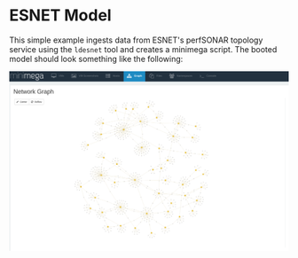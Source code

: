 ESNET Model
===========

This simple example ingests data from ESNET's perfSONAR topology service using
the `ldesnet` tool and creates a minimega script. The booted model should look
something like the following:

![ESNET Model](esnet.png)
